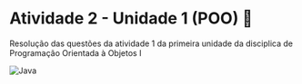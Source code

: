 # Atividade 2 - Unidade 1 (POO) :bookmark_tabs:

Resolução das questões da atividade 1 da primeira unidade da disciplica de Programação Orientada à Objetos I

![Java](https://img.shields.io/badge/java-%23ED8B00.svg?style=for-the-badge&logo=java&logoColor=white)

